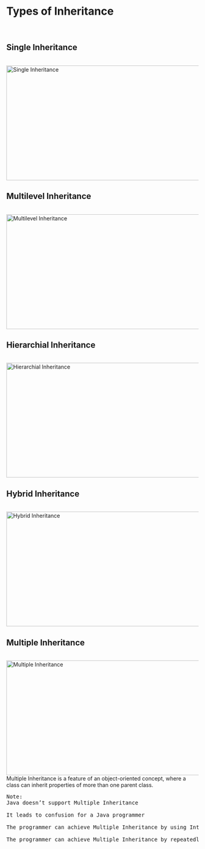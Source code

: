 <h1>Types of Inheritance</h1><br>
<h2>Single Inheritance</h2><br>
<img src="https://media.geeksforgeeks.org/wp-content/uploads/20220728111827/1-660x329.jpg" alt="Single Inheritance" width="602" height="300">



<h2>Multilevel Inheritance</h2><br>
<img src="https://media.geeksforgeeks.org/wp-content/uploads/20220728111913/2-660x329.jpg" alt="Multilevel Inheritance" width="602" height="300">

<h2>Hierarchial Inheritance</h2><br>
<img src="https://media.geeksforgeeks.org/wp-content/cdn-uploads/20221025185149/Hierarchical-Inheritance-in-Java.jpg" alt="Hierarchial Inheritance" width="602" height="300">

<h2>Hybrid Inheritance</h2><br>
<img src="https://media.geeksforgeeks.org/wp-content/uploads/20220728112142/4-660x330.jpg" alt="Hybrid Inheritance" width="602" height="300">

<h2>Multiple Inheritance</h2><br>
<img src="https://media.geeksforgeeks.org/wp-content/uploads/20220728112121/3-660x329.jpg" alt="Multiple Inheritance" width="602" height="300">
Multiple Inheritance is a feature of an object-oriented concept, where a class can inherit properties of more than one parent class.<br>
<pre>
Note:
Java doesn’t support Multiple Inheritance<br>
It leads to confusion for a Java programmer<br>
The programmer can achieve Multiple Inheritance by using Interfaces<br>
The programmer can achieve Multiple Inheritance by repeatedly using Single Inheritance<br>
</pre>